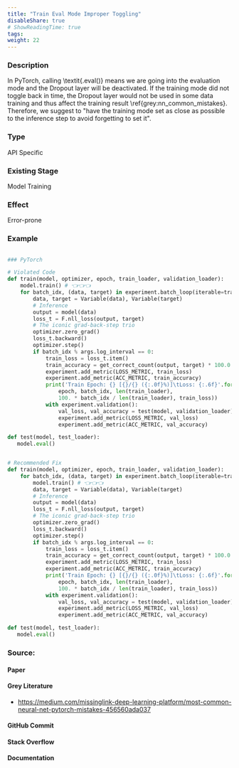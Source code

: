 ```yaml
---
title: "Train Eval Mode Improper Toggling"
disableShare: true
# ShowReadingTime: true
tags: 
weight: 22
---
```


### Description

In PyTorch, calling \textit{.eval()} means we are going into the evaluation mode and the Dropout layer will be deactivated. If the training mode did not toggle back in time, the Dropout layer would not be used in some data training and thus affect the training result \ref{grey:nn_common_mistakes}. Therefore, we suggest to "have the training mode set as close as possible to the inference step to avoid forgetting to set it".

### Type

API Specific

### Existing Stage

Model Training

### Effect

Error-prone

### Example

```python

### PyTorch

# Violated Code
def train(model, optimizer, epoch, train_loader, validation_loader):
    model.train() # 👈👈👈
    for batch_idx, (data, target) in experiment.batch_loop(iterable=train_loader):
        data, target = Variable(data), Variable(target)
        # Inference
        output = model(data)
        loss_t = F.nll_loss(output, target)
        # The iconic grad-back-step trio
        optimizer.zero_grad()
        loss_t.backward()
        optimizer.step()
        if batch_idx % args.log_interval == 0:
            train_loss = loss_t.item()
            train_accuracy = get_correct_count(output, target) * 100.0 / len(target)
            experiment.add_metric(LOSS_METRIC, train_loss)
            experiment.add_metric(ACC_METRIC, train_accuracy)
            print('Train Epoch: {} [{}/{} ({:.0f}%)]\tLoss: {:.6f}'.format(
                epoch, batch_idx, len(train_loader),
                100. * batch_idx / len(train_loader), train_loss))
            with experiment.validation():
                val_loss, val_accuracy = test(model, validation_loader) # 👈👈👈
                experiment.add_metric(LOSS_METRIC, val_loss)
                experiment.add_metric(ACC_METRIC, val_accuracy)

def test(model, test_loader):
   model.eval()


# Recommended Fix
def train(model, optimizer, epoch, train_loader, validation_loader):
    for batch_idx, (data, target) in experiment.batch_loop(iterable=train_loader):
        model.train() # 👈👈👈
        data, target = Variable(data), Variable(target)
        # Inference
        output = model(data)
        loss_t = F.nll_loss(output, target)
        # The iconic grad-back-step trio
        optimizer.zero_grad()
        loss_t.backward()
        optimizer.step()
        if batch_idx % args.log_interval == 0:
            train_loss = loss_t.item()
            train_accuracy = get_correct_count(output, target) * 100.0 / len(target)
            experiment.add_metric(LOSS_METRIC, train_loss)
            experiment.add_metric(ACC_METRIC, train_accuracy)
            print('Train Epoch: {} [{}/{} ({:.0f}%)]\tLoss: {:.6f}'.format(
                epoch, batch_idx, len(train_loader),
                100. * batch_idx / len(train_loader), train_loss))
            with experiment.validation():
                val_loss, val_accuracy = test(model, validation_loader) # 👈👈👈
                experiment.add_metric(LOSS_METRIC, val_loss)
                experiment.add_metric(ACC_METRIC, val_accuracy)

def test(model, test_loader):
   model.eval()

```

### Source:

#### Paper 

#### Grey Literature
- https://medium.com/missinglink-deep-learning-platform/most-common-neural-net-pytorch-mistakes-456560ada037

#### GitHub Commit

#### Stack Overflow

#### Documentation

